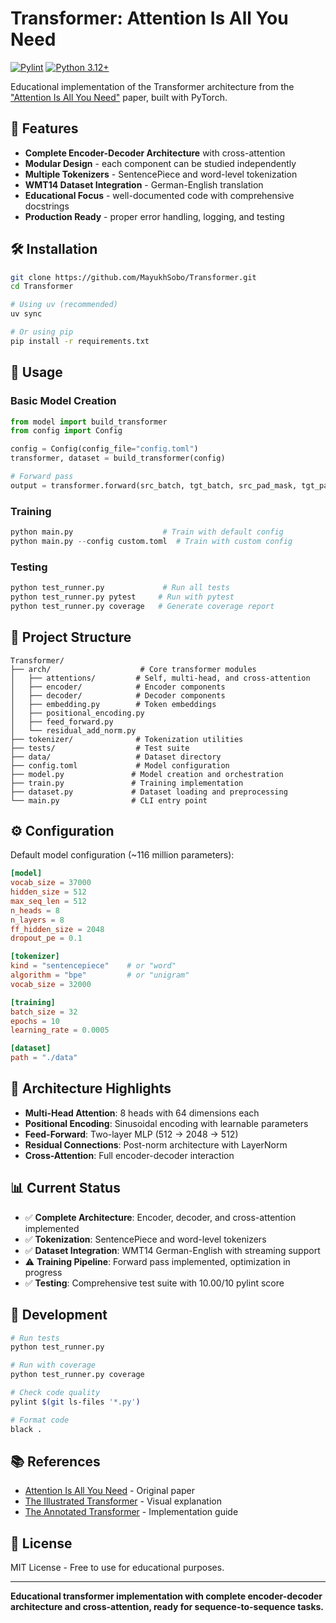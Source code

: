 # Transformer: Attention Is All You Need

[![Pylint](https://github.com/MayukhSobo/Transformer/actions/workflows/pylint.yml/badge.svg?branch=main&event=push)](https://github.com/MayukhSobo/Transformer/actions/workflows/pylint.yml)
[![Python 3.12+](https://img.shields.io/badge/python-3.12+-blue.svg)](https://www.python.org/downloads/release/python-390/)

Educational implementation of the Transformer architecture from the ["Attention Is All You Need"](https://arxiv.org/pdf/1706.03762) paper, built with PyTorch.

## 🚀 Features

- **Complete Encoder-Decoder Architecture** with cross-attention
- **Modular Design** - each component can be studied independently  
- **Multiple Tokenizers** - SentencePiece and word-level tokenization
- **WMT14 Dataset Integration** - German-English translation
- **Educational Focus** - well-documented code with comprehensive docstrings
- **Production Ready** - proper error handling, logging, and testing

## 🛠️ Installation

```bash
git clone https://github.com/MayukhSobo/Transformer.git
cd Transformer

# Using uv (recommended)
uv sync

# Or using pip
pip install -r requirements.txt
```

## 📖 Usage

### Basic Model Creation

```python
from model import build_transformer
from config import Config

config = Config(config_file="config.toml")
transformer, dataset = build_transformer(config)

# Forward pass
output = transformer.forward(src_batch, tgt_batch, src_pad_mask, tgt_pad_mask)
```

### Training

```python
python main.py                    # Train with default config
python main.py --config custom.toml  # Train with custom config
```

### Testing

```python
python test_runner.py             # Run all tests
python test_runner.py pytest     # Run with pytest
python test_runner.py coverage   # Generate coverage report
```

## 📁 Project Structure

```
Transformer/
├── arch/                    # Core transformer modules
│   ├── attentions/         # Self, multi-head, and cross-attention
│   ├── encoder/            # Encoder components
│   ├── decoder/            # Decoder components  
│   ├── embedding.py        # Token embeddings
│   ├── positional_encoding.py
│   ├── feed_forward.py
│   └── residual_add_norm.py
├── tokenizer/              # Tokenization utilities
├── tests/                  # Test suite
├── data/                   # Dataset directory
├── config.toml             # Model configuration
├── model.py               # Model creation and orchestration
├── train.py               # Training implementation
├── dataset.py             # Dataset loading and preprocessing
└── main.py                # CLI entry point
```

## ⚙️ Configuration

Default model configuration (~116 million parameters):

```toml
[model]
vocab_size = 37000
hidden_size = 512
max_seq_len = 512
n_heads = 8
n_layers = 8
ff_hidden_size = 2048
dropout_pe = 0.1

[tokenizer]
kind = "sentencepiece"    # or "word"
algorithm = "bpe"         # or "unigram"
vocab_size = 32000

[training]
batch_size = 32
epochs = 10
learning_rate = 0.0005

[dataset]
path = "./data"
```

## 🎯 Architecture Highlights

- **Multi-Head Attention**: 8 heads with 64 dimensions each
- **Positional Encoding**: Sinusoidal encoding with learnable parameters
- **Feed-Forward**: Two-layer MLP (512 → 2048 → 512)
- **Residual Connections**: Post-norm architecture with LayerNorm
- **Cross-Attention**: Full encoder-decoder interaction

## 📊 Current Status

- ✅ **Complete Architecture**: Encoder, decoder, and cross-attention implemented
- ✅ **Tokenization**: SentencePiece and word-level tokenizers
- ✅ **Dataset Integration**: WMT14 German-English with streaming support
- ⚠️ **Training Pipeline**: Forward pass implemented, optimization in progress
- ✅ **Testing**: Comprehensive test suite with 10.00/10 pylint score

## 🔧 Development

```bash
# Run tests
python test_runner.py

# Run with coverage
python test_runner.py coverage

# Check code quality
pylint $(git ls-files '*.py')

# Format code
black .
```

## 📚 References

- [Attention Is All You Need](https://arxiv.org/pdf/1706.03762) - Original paper
- [The Illustrated Transformer](http://jalammar.github.io/illustrated-transformer/) - Visual explanation
- [The Annotated Transformer](https://nlp.seas.harvard.edu/2018/04/03/attention.html) - Implementation guide

## 📄 License

MIT License - Free to use for educational purposes.

---

**Educational transformer implementation with complete encoder-decoder architecture and cross-attention, ready for sequence-to-sequence tasks.**
